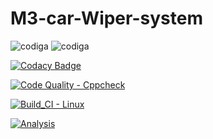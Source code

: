 # M3-car-Wiper-system

![codiga](https://api.codiga.io/project/33491/score/svg)
![codiga](https://api.codiga.io/project/33491/status/svg)

[![Codacy Badge](https://app.codacy.com/project/badge/Grade/d537d78512894cc9a449d8d49b433ccc)](https://www.codacy.com/gh/MuralaJohnselvaraj/M3-car-Wiper-system/dashboard?utm_source=github.com&amp;utm_medium=referral&amp;utm_content=MuralaJohnselvaraj/M3-car-Wiper-system&amp;utm_campaign=Badge_Grade)


[![Code Quality - Cppcheck](https://github.com/MuralaJohnselvaraj/M3-car-Wiper-system/actions/workflows/c-cpp.yml/badge.svg)](https://github.com/MuralaJohnselvaraj/M3-car-Wiper-system/actions/workflows/c-cpp.yml)


[![Build_CI - Linux](https://github.com/MuralaJohnselvaraj/M3-car-Wiper-system/actions/workflows/linux.yml/badge.svg)](https://github.com/MuralaJohnselvaraj/M3-car-Wiper-system/actions/workflows/linux.yml)

[![Analysis](https://github.com/MuralaJohnselvaraj/M3-car-Wiper-system/actions/workflows/analysis.yml/badge.svg)](https://github.com/MuralaJohnselvaraj/M3-car-Wiper-system/actions/workflows/analysis.yml)
